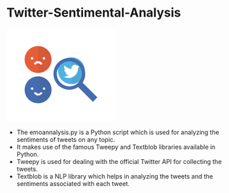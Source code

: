 # Twitter-Sentimental-Analysis
![](buzzlogix-sentimentanalysistwitter.png)

* The emoannalysis.py is a Python script which is used for analyzing the sentiments of tweets on any topic.
* It makes use of the famous Tweepy and Textblob libraries available in Python.
* Tweepy is used for dealing with the official Twitter API for collecting the tweets.
* Textblob is a NLP library which helps in analyzing the tweets and the sentiments associated with each tweet.
